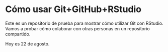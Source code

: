 # Cómo usar Git+GitHub+RStudio

Este es un repositorio de prueba para mostrar cómo utilizar Git con RStudio. Vamos a probar cómo colaborar con otras personas en un repositorio compartido. 

Hoy es 22 de agosto. 
